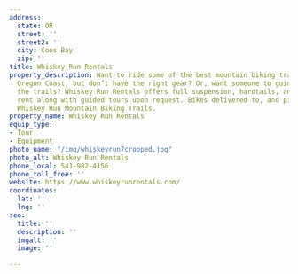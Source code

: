 ```yaml
---
address:
  state: OR
  street: ''
  street2: ''
  city: Coos Bay
  zip: ''
title: Whiskey Run Rentals
property_description: Want to ride some of the best mountain biking trails on the
  Oregon Coast, but don’t have the right gear? Or, want someone to guide you through
  the trails? Whiskey Run Rentals offers full suspension, hardtails, and e-bikes to
  rent along with guided tours upon request. Bikes delivered to, and picked up from,
  Whiskey Run Mountain Biking Trails.
property_name: Whiskey Run Rentals
equip_type:
- Tour
- Equipment
photo_name: "/img/whiskeyrun7cropped.jpg"
photo_alt: Whiskey Run Rentals
phone_local: 541-982-4156
phone_toll_free: ''
website: https://www.whiskeyrunrentals.com/
coordinates:
  lat: ''
  lng: ''
seo:
  title: ''
  description: ''
  imgalt: ''
  image: ''

---
```

